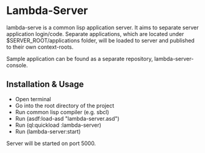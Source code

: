 # Lambda-Server

lambda-serve is a common lisp application server. It aims to separate server application login/code. Separate applications, which are located under $SERVER_ROOT/applications folder, will be loaded to server and published to their own context-roots.

Sample application can be found as a separate repository, lambda-server-console.

## Installation & Usage

* Open terminal
* Go into the root directory of the project
* Run common lisp compiler (e.g. sbcl)
* Run (asdf:load-asd "lambda-server.asd")
* Run (ql:quickload :lambda-server)
* Run (lambda-server:start)

Server will be started on port 5000.

